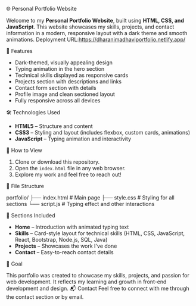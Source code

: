 

 🌐 Personal Portfolio Website

Welcome to my **Personal Portfolio Website**, built using **HTML, CSS, and JavaScript**. This website showcases my skills, projects, and contact information in a modern, responsive layout with a dark theme and smooth animations.
Deployment URL:https://dharanimadhaviportfolio.netlify.app/

 📌 Features

*  Dark-themed, visually appealing design
*  Typing animation in the hero section
*  Technical skills displayed as responsive cards
*  Projects section with descriptions and links
*  Contact form section with details
*  Profile image and clean sectioned layout
*  Fully responsive across all devices

 🛠️ Technologies Used

* **HTML5** – Structure and content
* **CSS3** – Styling and layout (includes flexbox, custom cards, animations)
* **JavaScript** – Typing animation and interactivity

 🚀 How to View

1. Clone or download this repository.
2. Open the `index.html` file in any web browser.
3. Explore my work and feel free to reach out!

 📁 File Structure


portfolio/
├── index.html         # Main page
├── style.css          # Styling for all sections
└── script.js          # Typing effect and other interactions

 🧠 Sections Included

* **Home** – Introduction with animated typing text
* **Skills** – Card-style layout for technical skills (HTML, CSS, JavaScript, React, Bootstrap, Node.js, SQL, Java)
* **Projects** – Showcases the work I've done
* **Contact** – Easy-to-reach contact details

🎯 Goal

This portfolio was created to showcase my skills, projects, and passion for web development. It reflects my learning and growth in front-end development and design.
 📬 Contact
Feel free to connect with me through the contact section or by email.
